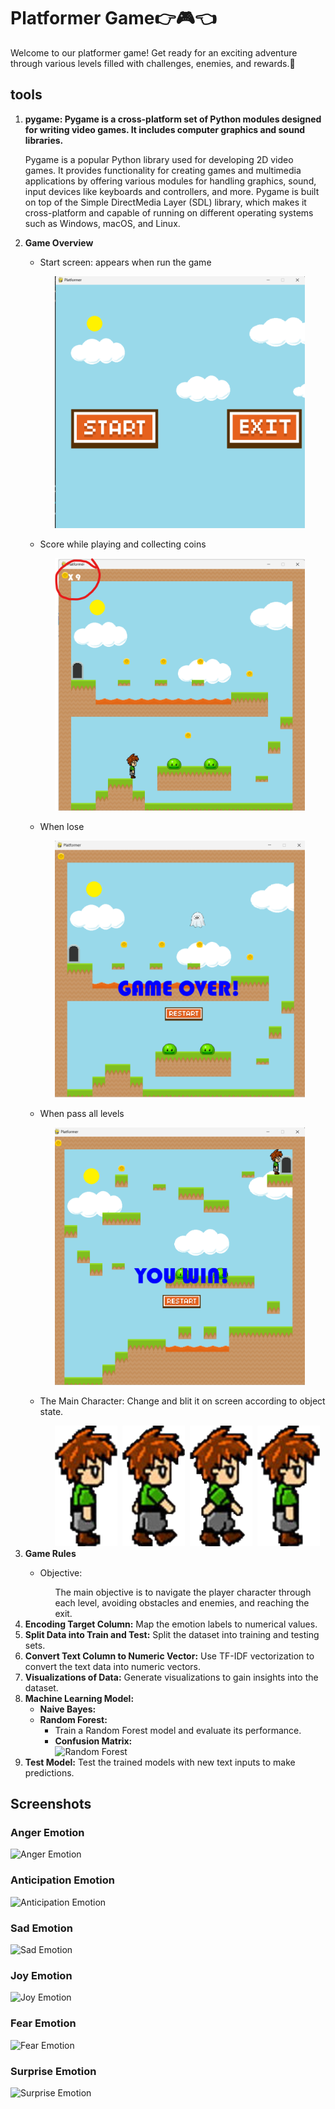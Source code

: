 <h1>Platformer Game👉🎮👈</h1>
<p>Welcome to our platformer game! Get ready for an exciting adventure through various levels filled with challenges, enemies, and rewards.🧩</p>

<h2>tools</h2>
<ol>
  <li><strong>pygame: Pygame is a cross-platform set of Python modules designed for writing video games. It includes computer graphics and sound libraries.</strong></li>
    <p>Pygame  is a popular Python library used for developing 2D video games. It provides functionality for creating games and multimedia applications by offering various modules for handling graphics, sound, input devices like keyboards and controllers, and more. Pygame is built on top of the Simple DirectMedia Layer (SDL) library, which makes it cross-platform and capable of running on different operating systems such as Windows, macOS, and Linux.</p>
  <li><strong>Game Overview</strong></li>
    <ul>
      <li>
        <p>Start screen: appears when run the game</p>
        <ul>
          <img src="Images/Main Menu.png" alt="Main Menu" width="400
        </ul>
      </li>
    </ul>
    <ul>
      <li>
        <p>gameplay</p>
          <ul>
            <img src="Images/start screen.png" alt="game during playing (UI)" width="400">
          </ul>
      </li>
    </ul>
    <ul>
      <li>
        <p>Score while playing and collecting coins</p>
        <ul>
          <img src="Images/score across levels.png" alt="game during playing (UI)" width="400">
        </ul>
      </li>
    </ul>
    <ul>
      <li>
        <p>When lose</p>
        <ul>
          <img src="Images/game over.png" alt="game dwhen player lose" width="400">
        </ul>
      </li>
    </ul>    
    <ul>
      <li>
        <p>When pass all levels</p>
        <ul>
          <img src="Images/pass all levels.png" alt="game when player win" width="400">
        </ul>
      </li>
    </ul>
    <ul>
      <li>
        <p>The Main Character: Change and blit it on screen according to object state.</p>
        <ul>
          <img src="img/guy1.png" alt="the main character" width="100">
          <img src="" alt="" width="100">
          <img src="img/guy2.png" alt="the main character" width="100">
          <img src="" alt="" width="100">
          <img src="img/guy4.png" alt="the main character" width="100">
          <img src="" alt="" width="100">
          <img src="img/guy3.png" alt="the main character" width="100">
        </ul>
      </li>
    </ul>
  
  <li><strong>Game Rules</strong></li>
  <ul>
    <li>
      <p>Objective:</p>
      <ul>The main objective is to navigate the player character through each level, avoiding obstacles and enemies, and reaching the exit.</ul>
    </li>
  </ul>
  <li><strong>Encoding Target Column:</strong> Map the emotion labels to numerical values.</li>
  <li><strong>Split Data into Train and Test:</strong> Split the dataset into training and testing sets.</li>
  <li><strong>Convert Text Column to Numeric Vector:</strong> Use TF-IDF vectorization to convert the text data into numeric vectors.</li>
  <li><strong>Visualizations of Data:</strong> Generate visualizations to gain insights into the dataset.</li>
  <li><strong>Machine Learning Model:</strong>
    <ul>
      <li><strong>Naive Bayes:</strong></li>
      <li><strong>Random Forest:</strong>
        <ul>
          <li>Train a Random Forest model and evaluate its performance.</li>
          <li><strong>Confusion Matrix:</strong></li>
          <img src="Models performance/rf.jpg" alt="Random Forest" width="400">
        </ul>
      </li>
    </ul>
  </li>
  <li><strong>Test Model:</strong> Test the trained models with new text inputs to make predictions.</li>
</ol>

<h2>Screenshots</h2>

<h3>Anger Emotion</h3>
<img src="Screenshots/anger.jpg" alt="Anger Emotion">

<h3>Anticipation Emotion</h3>
<img src="Screenshots/anticipation.jpg" alt="Anticipation Emotion">

<h3>Sad Emotion</h3>
<img src="Screenshots/sad.jpg" alt="Sad Emotion">

<h3>Joy Emotion</h3>
<img src="Screenshots/joy.jpg" alt="Joy Emotion">

<h3>Fear Emotion</h3>
<img src="Screenshots/fear.jpg" alt="Fear Emotion">

<h3>Surprise Emotion</h3>
<img src="Screenshots/surprise.jpg" alt="Surprise Emotion">
